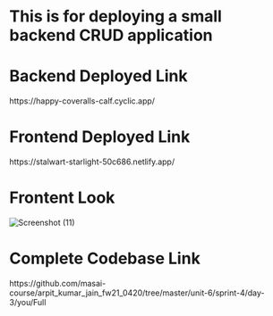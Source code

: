 <h1>This is for deploying  a small backend CRUD application </h1>

<h1>Backend Deployed Link</h1>
https://happy-coveralls-calf.cyclic.app/

<h1>Frontend Deployed Link</h1>
https://stalwart-starlight-50c686.netlify.app/

<h1>Frontent Look</h1>

![Screenshot (11)](https://user-images.githubusercontent.com/112858206/221795207-2e058927-4ef5-40be-9814-54287818272c.png)


<h1>Complete Codebase Link</h1>
https://github.com/masai-course/arpit_kumar_jain_fw21_0420/tree/master/unit-6/sprint-4/day-3/you/Full
